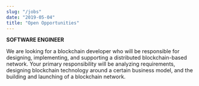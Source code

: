 ```yaml
---
slug: "/jobs"
date: "2019-05-04"
title: "Open Opportunities"
---
```



**SOFTWARE ENGINEER**

We are looking for a blockchain developer who will be responsible for designing, implementing, and supporting a distributed blockchain-based network. Your primary responsibility will be analyzing requirements, designing blockchain technology around a certain business model, and the building and launching of a blockchain network.
